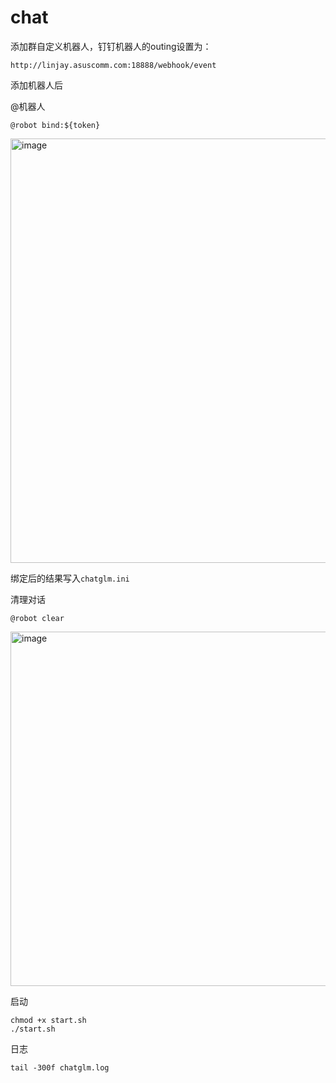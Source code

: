 # chat


添加群自定义机器人，钉钉机器人的outing设置为：


```http://linjay.asuscomm.com:18888/webhook/event```


添加机器人后

@机器人

```@robot bind:${token}```

<img width="679" alt="image" src="https://user-images.githubusercontent.com/4114248/233837892-48d1923c-31e2-4a6d-8849-7f3432bc73db.png">

绑定后的结果写入```chatglm.ini```


清理对话

```@robot clear```

<img width="567" alt="image" src="https://user-images.githubusercontent.com/4114248/233837900-3ce48790-9a1f-4942-95a9-1583a4d24e74.png">

启动
```
chmod +x start.sh
./start.sh
```

日志
```
tail -300f chatglm.log
```
